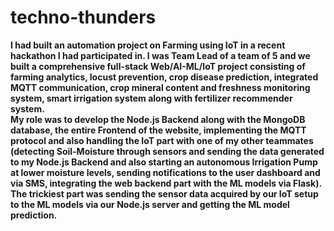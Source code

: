 # techno-thunders
**I had built an automation project on Farming using IoT in a recent hackathon I had participated in. I was Team Lead of a team of 5 and we built a comprehensive full-stack Web/AI-ML/IoT project consisting of farming analytics, locust prevention, crop disease prediction, integrated MQTT communication, crop mineral content and freshness monitoring system, smart irrigation system along with fertilizer recommender system.**
<br />
**My role was to develop the Node.js Backend along with the MongoDB database, the entire Frontend of the website, implementing the MQTT protocol and also handling the IoT part with one of my other teammates (detecting Soil-Moisture through sensors and sending the data generated to my Node.js Backend and also starting an autonomous Irrigation Pump at lower moisture levels, sending notifications to the user dashboard and via SMS, integrating the web backend part with the ML models via Flask).
The trickiest part was sending the sensor data acquired by our IoT setup to the ML models via our Node.js server and getting the ML model prediction.**
